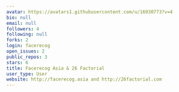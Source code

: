 ```yaml
---
avatar: https://avatars1.githubusercontent.com/u/16930773?v=4
bio: null
email: null
followers: 4
following: null
forks: 2
login: facerecog
open_issues: 2
public_repos: 3
stars: 6
title: Facerecog Asia & 26 Factorial
user_type: User
website: http://facerecog.asia and http://26factorial.com
---
```

